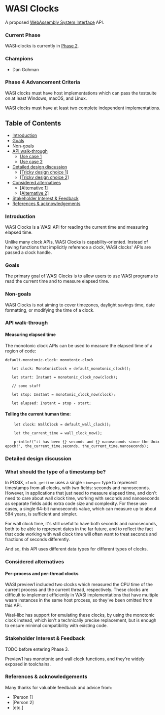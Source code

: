 # WASI Clocks

A proposed [WebAssembly System Interface](https://github.com/WebAssembly/WASI) API.

### Current Phase

WASI-clocks is currently in [Phase 2].

[Phase 2]: https://github.com/WebAssembly/WASI/blob/42fe2a3ca159011b23099c3d10b5b1d9aff2140e/docs/Proposals.md#phase-2---proposed-spec-text-available-cg--wg

### Champions

- Dan Gohman

### Phase 4 Advancement Criteria

WASI clocks must have host implementations which can pass the testsuite
on at least Windows, macOS, and Linux.

WASI clocks must have at least two complete independent implementations.

## Table of Contents

- [Introduction](#introduction)
- [Goals](#goals)
- [Non-goals](#non-goals)
- [API walk-through](#api-walk-through)
  - [Use case 1](#use-case-1)
  - [Use case 2](#use-case-2)
- [Detailed design discussion](#detailed-design-discussion)
  - [[Tricky design choice 1]](#tricky-design-choice-1)
  - [[Tricky design choice 2]](#tricky-design-choice-2)
- [Considered alternatives](#considered-alternatives)
  - [[Alternative 1]](#alternative-1)
  - [[Alternative 2]](#alternative-2)
- [Stakeholder Interest & Feedback](#stakeholder-interest--feedback)
- [References & acknowledgements](#references--acknowledgements)

### Introduction

WASI Clocks is a WASI API for reading the current time and measuring elapsed
time.

Unlike many clock APIs, WASI Clocks is capability-oriented. Instead
of having functions that implicitly reference a clock, WASI clocks' APIs are
passed a clock handle.

### Goals

The primary goal of WASI Clocks is to allow users to use WASI programs to
read the current time and to measure elapsed time.

### Non-goals

WASI Clocks is not aiming to cover timezones, daylight savings time, date
formatting, or modifying the time of a clock.

### API walk-through

#### Measuring elapsed time

The monotonic clock APIs can be used to measure the elapsed time of a region of code:

```wit=
default-monotonic-clock: monotonic-clock
```

```rust=
   let clock: MonotonicClock = default_monotonic_clock();

   let start: Instant = monotonic_clock_now(clock);

   // some stuff

   let stop: Instant = monotonic_clock_now(clock);

   let elapsed: Instant = stop - start;
```


#### Telling the current human time:

```rust=
    let clock: WallClock = default_wall_clock();

    let the_current_time = wall_clock_now();

    println!("it has been {} seconds and {} nanoseconds since the Unix epoch!", the_current_time.seconds, the_current_time.nanoseconds);
```

### Detailed design discussion

### What should the type of a timestamp be?

In POSIX, `clock_gettime` uses a single `timespec` type to represent timestamps
from all clocks, with two fields: seconds and nanoseconds. However, in applications
that just need to measure elapsed time, and don't need to care about wall clock
time, working with seconds and nanoseconds as separate fields adds extra code size
and complexity. For these use cases, a single 64-bit nanoseconds value, which can
measure up to about 584 years, is sufficient and simpler.

For wall clock time, it's still useful to have both seconds and nanoseconds, both
to be able to represent dates in the far future, and to reflect the fact that
code working with wall clock time will often want to treat seconds and fractions
of seconds differently.

And so, this API uses different data types for different types of clocks.

### Considered alternatives

#### Per-process and per-thread clocks

WASI preview1 included two clocks which measured the CPU time of the current process and the current thread, respectively. These clocks are difficult to implement efficiently in WASI implementations that have multiple wasm instances in the same host process, so they've been omitted from this API.

Wasi-libc has support for emulating these clocks, by using the monotonic clock instead, which isn't a technically precise replacement, but is enough to ensure minimal compatibility with existing code.

### Stakeholder Interest & Feedback

TODO before entering Phase 3.

Preview1 has monotonic and wall clock functions, and they're widely exposed in toolchains.

### References & acknowledgements

Many thanks for valuable feedback and advice from:

- [Person 1]
- [Person 2]
- [etc.]
